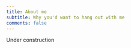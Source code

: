 ```yaml
---
title: About me
subtitle: Why you'd want to hang out with me
comments: false
---
```


Under construction
